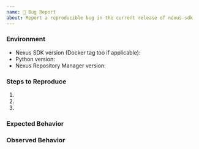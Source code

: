 ```yaml
---
name: 🐛 Bug Report
about: Report a reproducible bug in the current release of nexus-sdk
---
```


<!--
    NOTE: IF YOUR ISSUE DOES NOT FOLLOW THIS TEMPLATE, IT WILL BE CLOSED.

    This form is only for reporting reproducible bugs. If you need assistance
    with nexus-sdk installation, or if you have a general question, please start a
    discussion instead: https://github.com/beholdenkey/nexus-sdk/discussions

    Please describe the environment in which you are running nexus-sdk. Be sure
    that you are running an unmodified instance of the latest stable release
    before submitting a bug report, and that any plugins have been disabled.
-->

### Environment

- Nexus SDK version (Docker tag too if applicable):
- Python version:
- Nexus Repository Manager version:

### Steps to Reproduce

1.
2.
3.

<!-- What did you expect to happen? -->

### Expected Behavior

<!-- What happened instead? -->

### Observed Behavior
